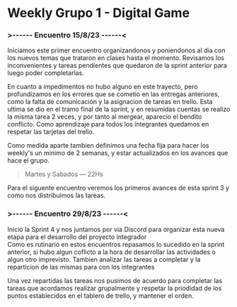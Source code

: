 # Weekly Grupo 1 - Digital Game

### >------ Encuentro 15/8/23 ------<
 Iniciamos este primer encuentro organizandonos y poniendonos al dia con los nuevos temas que trataron en clases hasta el momento. Revisamos los inconvenientes y tareas pendientes que quedaron de la sprint anterior para luego poder completarlas.  
   
 En cuanto a impedimentos no hubo alguno en este trayecto, pero profundizamos en los errores que se cometio en las entregas anteriores, como la falta de comunicación y la asignacion de tareas en trello. Esta ultima se dio en el tramo final de la sprint, y en resumidas cuentas se realizo la misma tarea 2 veces, y por tanto al mergear, aparecio el bendito conflicto. Como aprendizaje para todos los integrantes quedamos en respetar las tarjetas del trello.
   
 Como medida aparte tambien definimos una fecha fija para hacer los weekly's un minimo de 2 semanas, y estar actualizados en los avances que hace el grupo.

 > Martes y Sabados  — 22Hs    

 Para el siguente encuentro veremos los primeros avances de esta sprint 3 y como nos distribuimos las tareas.

### >------ Encuentro 29/8/23 ------<
Inicio la Sprint 4 y nos juntamos por via Discord para organizar esta nueva etapa para el desarrollo del proyecto integrador   
Como es rutinario en estos encuentros repasamos lo sucedido en la sprint anterior, si hubo algun coflicto a la hora de desarrollar las actividades o algun otro imprevisto. Tambien analizar las tareas a completar y la reparticion de las mismas para con los integrantes   

Una vez repartidas las tareas nos pusimos de acuerdo para completar las tareas que acordamos realizar grupalmente y respetar la priodidad de los puntos establecidos en el tablero de trello, y mantener el orden.

